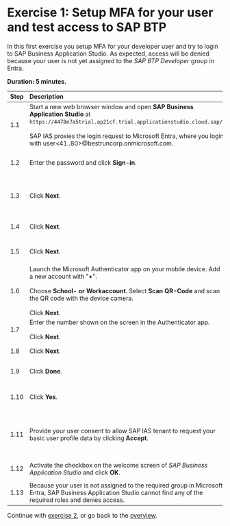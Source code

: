 # Exercise 1: Setup MFA for your user and test access to SAP BTP
In this first exercise you setup MFA for your developer user and try to login to SAP Business Application Studio. As expected, access will be denied because your user is not yet assigned to the *SAP BTP Developer* group in Entra.

**Duration: 5 minutes.**

| Step   | Description                | Screenshot |
| :----- | :------------------------- | :--------- |
| 1.1    |Start a new web browser window and open **SAP Business Application Studio** at ```https://4478e7a5trial.ap21cf.trial.applicationstudio.cloud.sap/```.<br><br>SAP IAS proxies the login request to Microsoft Entra, where you login with user\<41..80\>@bestruncorp.onmicrosoft.com.      |<a href="./img/1-1.jpg" target="_blank"><img src="./img/1-1.jpg" width="250"/></a>|
| 1.2    |Enter the password and click **Sign-in**.|<a href="./img/1-2.jpg" target="_blank"><img src="./img/1-2.jpg" width="250"/></a>|
| 1.3    |Click **Next**.|<a href="./img/1-3.jpg" target="_blank"><img src="./img/1-3.jpg" width="250"/></a>|
| 1.4    |Click **Next**.|<a href="./img/1-4.jpg" target="_blank"><img src="./img/1-4.jpg" width="250"/></a>|
| 1.5    |Click **Next**.|<a href="./img/1-5.jpg" target="_blank"><img src="./img/1-4.jpg" width="250"/></a>|
| 1.6    |Launch the Microsoft Authenticator app on your mobile device. Add a new account with \"**+**\".<br><br>Choose **School- or Workaccount**. Select **Scan QR-Code** and scan the QR code with the device camera.<br><br>Click **Next**.|<a href="./img/1-6.jpg" target="_blank"><img src="./img/1-6.jpg" width="250"/></a>|
| 1.7    |Enter the number shown on the screen in the Authenticator app.<br><br>Click **Next**.|<a href="./img/1-7.jpg" target="_blank"><img src="./img/1-7.jpg" width="250"/></a>|
| 1.8    |Click **Next**.|<a href="./img/1-8.jpg" target="_blank"><img src="./img/1-8.jpg" width="250"/></a>|
| 1.9    |Click **Done**.|<a href="./img/1-9.jpg" target="_blank"><img src="./img/1-9.jpg" width="250"/></a>|
| 1.10    |Click **Yes**.|<a href="./img/1-10.jpg" target="_blank"><img src="./img/1-10.jpg" width="250"/></a>|
| 1.11    |Provide your user consent to allow SAP IAS tenant to request your basic user profile data by clicking **Accept**.|<a href="./img/1-11.jpg" target="_blank"><img src="./img/1-11.jpg" width="250"/></a>|
| 1.12    |Activate the checkbox on the welcome screen of *SAP Business Application Studio* and click **OK**.|<a href="./img/1-12.jpg" target="_blank"><img src="./img/1-12.jpg" width="250"/></a>|
| 1.13    |Because your user is not assigned to the required group in Microsoft Entra, SAP Business Application Studio cannot find any of the required roles and denies access.|<a href="./img/1-13.jpg" target="_blank"><img src="./img/1-13.jpg" width="250"/></a>|

Continue with [exercise 2](../ex2/ex2.md), or go back to the [overview](../README.md).
